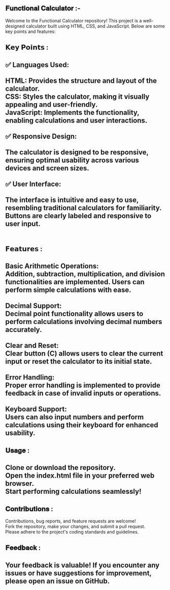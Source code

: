<h2>𝐅𝐮𝐧𝐜𝐭𝐢𝐨𝐧𝐚𝐥 𝐂𝐚𝐥𝐜𝐮𝐥𝐚𝐭𝐨𝐫 :- </h2>

Welcome to the Functional Calculator repository! This project is a well-designed calculator built using HTML, CSS, and JavaScript. Below are some key points and features:
<br>
<h2>𝗞𝗲𝘆 𝗣𝗼𝗶𝗻𝘁𝘀 :<h2>
✅ Languages Used:
  <br>
  <br>
HTML: Provides the structure and layout of the calculator.
  <br>
CSS: Styles the calculator, making it visually appealing and user-friendly.
  <br>
JavaScript: Implements the functionality, enabling calculations and user interactions.
  <br>
  <br>
✅ Responsive Design:
  <br>
  <br>
The calculator is designed to be responsive, ensuring optimal usability across various devices and screen sizes.
  <br>
  <br>
✅ User Interface:
  <br>
  <br>
The interface is intuitive and easy to use, resembling traditional calculators for familiarity.
Buttons are clearly labeled and responsive to user input.
<br>
<br>

<h2>𝗙𝗲𝗮𝘁𝘂𝗿𝗲𝘀 :<h2>
  
Basic Arithmetic Operations:
  <br>
Addition, subtraction, multiplication, and division functionalities are implemented.
Users can perform simple calculations with ease.
  <br>
  <br>
Decimal Support:
  <br>
Decimal point functionality allows users to perform calculations involving decimal numbers accurately.
  <br>
  <br>
Clear and Reset:
  <br>
Clear button (C) allows users to clear the current input or reset the calculator to its initial state.
  <br>
  <br>
Error Handling:
  <br>
Proper error handling is implemented to provide feedback in case of invalid inputs or operations.
  <br>
  <br>
Keyboard Support:
  <br>
Users can also input numbers and perform calculations using their keyboard for enhanced usability.
<br>
<h2>𝐔𝐬𝐚𝐠𝐞 :<h2>

Clone or download the repository.
<br>
Open the index.html file in your preferred web browser.
<br>
Start performing calculations seamlessly!
<br>
<h2>𝐂𝐨𝐧𝐭𝐫𝐢𝐛𝐮𝐭𝐢𝐨𝐧𝐬 :</h2>

Contributions, bug reports, and feature requests are welcome!
<br>
Fork the repository, make your changes, and submit a pull request.
<br>
Please adhere to the project's coding standards and guidelines.
<br>
<h2>𝐅𝐞𝐞𝐝𝐛𝐚𝐜𝐤 :<h2>

Your feedback is valuable! If you encounter any issues or have suggestions for improvement, please open an issue on GitHub.
